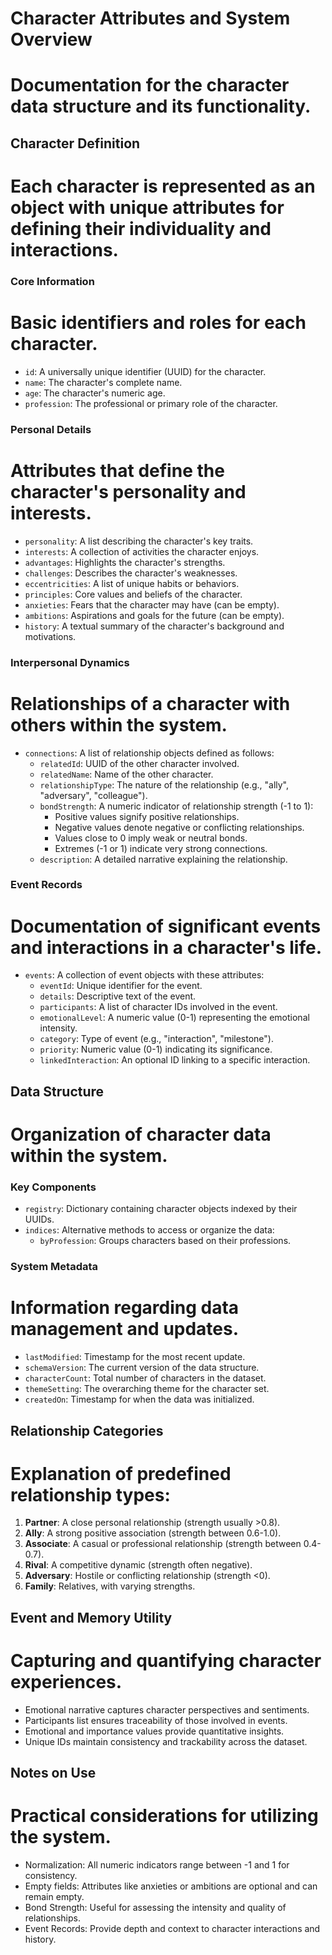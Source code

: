 # Character Attributes and System Overview
# Documentation for the character data structure and its functionality.

## Character Definition
# Each character is represented as an object with unique attributes for defining their individuality and interactions.

### Core Information
# Basic identifiers and roles for each character.
- `id`: A universally unique identifier (UUID) for the character.
- `name`: The character's complete name.
- `age`: The character's numeric age.
- `profession`: The professional or primary role of the character.

### Personal Details
# Attributes that define the character's personality and interests.
- `personality`: A list describing the character's key traits.
- `interests`: A collection of activities the character enjoys.
- `advantages`: Highlights the character's strengths.
- `challenges`: Describes the character's weaknesses.
- `eccentricities`: A list of unique habits or behaviors.
- `principles`: Core values and beliefs of the character.
- `anxieties`: Fears that the character may have (can be empty).
- `ambitions`: Aspirations and goals for the future (can be empty).
- `history`: A textual summary of the character's background and motivations.

### Interpersonal Dynamics
# Relationships of a character with others within the system.
- `connections`: A list of relationship objects defined as follows:
  - `relatedId`: UUID of the other character involved.
  - `relatedName`: Name of the other character.
  - `relationshipType`: The nature of the relationship (e.g., "ally", "adversary", "colleague").
  - `bondStrength`: A numeric indicator of relationship strength (-1 to 1):
    - Positive values signify positive relationships.
    - Negative values denote negative or conflicting relationships.
    - Values close to 0 imply weak or neutral bonds.
    - Extremes (-1 or 1) indicate very strong connections.
  - `description`: A detailed narrative explaining the relationship.

### Event Records
# Documentation of significant events and interactions in a character's life.
- `events`: A collection of event objects with these attributes:
  - `eventId`: Unique identifier for the event.
  - `details`: Descriptive text of the event.
  - `participants`: A list of character IDs involved in the event.
  - `emotionalLevel`: A numeric value (0-1) representing the emotional intensity.
  - `category`: Type of event (e.g., "interaction", "milestone").
  - `priority`: Numeric value (0-1) indicating its significance.
  - `linkedInteraction`: An optional ID linking to a specific interaction.

## Data Structure
# Organization of character data within the system.

### Key Components
- `registry`: Dictionary containing character objects indexed by their UUIDs.
- `indices`: Alternative methods to access or organize the data:
  - `byProfession`: Groups characters based on their professions.

### System Metadata
# Information regarding data management and updates.
- `lastModified`: Timestamp for the most recent update.
- `schemaVersion`: The current version of the data structure.
- `characterCount`: Total number of characters in the dataset.
- `themeSetting`: The overarching theme for the character set.
- `createdOn`: Timestamp for when the data was initialized.

## Relationship Categories
# Explanation of predefined relationship types:
1. **Partner**: A close personal relationship (strength usually >0.8).
2. **Ally**: A strong positive association (strength between 0.6-1.0).
3. **Associate**: A casual or professional relationship (strength between 0.4-0.7).
4. **Rival**: A competitive dynamic (strength often negative).
5. **Adversary**: Hostile or conflicting relationship (strength <0).
6. **Family**: Relatives, with varying strengths.

## Event and Memory Utility
# Capturing and quantifying character experiences.
- Emotional narrative captures character perspectives and sentiments.
- Participants list ensures traceability of those involved in events.
- Emotional and importance values provide quantitative insights.
- Unique IDs maintain consistency and trackability across the dataset.

## Notes on Use
# Practical considerations for utilizing the system.
- Normalization: All numeric indicators range between -1 and 1 for consistency.
- Empty fields: Attributes like anxieties or ambitions are optional and can remain empty.
- Bond Strength: Useful for assessing the intensity and quality of relationships.
- Event Records: Provide depth and context to character interactions and history.
